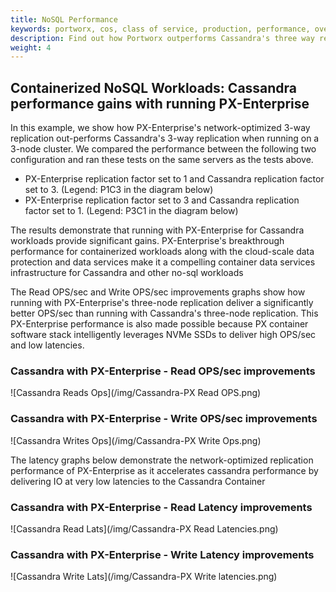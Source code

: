 ```yaml
---
title: NoSQL Performance
keywords: portworx, cos, class of service, production, performance, overhead
description: Find out how Portworx outperforms Cassandra's three way replication when running on a 3-node cluster. See the demonstration for yourself!
weight: 4
---
```


## Containerized NoSQL Workloads: Cassandra performance gains with running PX-Enterprise

In this example, we show how PX-Enterprise's network-optimized 3-way replication out-performs Cassandra's 3-way replication when running on a 3-node cluster. We compared the performance between the following two configuration and ran these tests on the same servers as the tests above.

 - PX-Enterprise replication factor set to 1 and Cassandra replication factor set to 3. (Legend: P1C3 in the diagram below)     
 - PX-Enterprise replication factor set to 3 and Cassandra replication factor set to 1. (Legend: P3C1 in the diagram below)

The results demonstrate that running with PX-Enterprise for Cassandra workloads provide significant gains. PX-Enterprise's breakthrough performance for containerized workloads along with the cloud-scale data protection and data services make it a compelling container data services infrastructure for Cassandra and other no-sql workloads

The Read OPS/sec and Write OPS/sec improvements graphs show how running with PX-Enterprise's three-node replication deliver a significantly better OPS/sec than running with Cassandra's three-node replication. This PX-Enterprise performance is also made possible because PX container software stack intelligently leverages NVMe SSDs to deliver high OPS/sec and low latencies.

### Cassandra with PX-Enterprise - Read OPS/sec improvements

![Cassandra Reads Ops](/img/Cassandra-PX Read OPS.png)

### Cassandra with PX-Enterprise - Write OPS/sec improvements

![Cassandra Writes Ops](/img/Cassandra-PX Write Ops.png)

The latency graphs below demonstrate the network-optimized replication performance of PX-Enterprise as it accelerates cassandra performance by delivering IO at very low latencies to the Cassandra Container

### Cassandra with PX-Enterprise - Read Latency improvements

![Cassandra Read Lats](/img/Cassandra-PX Read Latencies.png)

### Cassandra with PX-Enterprise - Write Latency improvements

![Cassandra Write Lats](/img/Cassandra-PX Write latencies.png)
